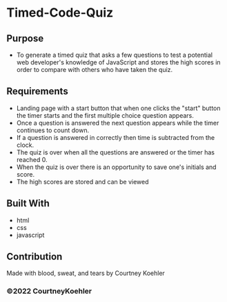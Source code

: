 # Timed-Code-Quiz

## Purpose
* To generate a timed quiz that asks a few questions to test a potential web developer's knowledge of JavaScript and stores the high scores in order to compare with others who have taken the quiz.

## Requirements
* Landing page with a start button that when one clicks the "start" button the timer starts and the first multiple choice question appears.
* Once a question is answered the next question appears while the timer continues to count down.
* If a question is answered in correctly then time is subtracted from the clock.
* The quiz is over when all the questions are answered or the timer has reached 0.
* When the quiz is over there is an opportunity to save one's initials and score.
* The high scores are stored and can be viewed 

## Built With
* html
* css
* javascript

## Contribution
Made with blood, sweat, and tears by Courtney Koehler

### ©️2022 CourtneyKoehler
